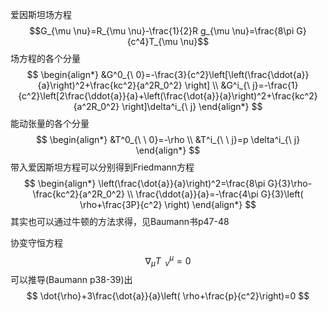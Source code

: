 爱因斯坦场方程$$G_{\mu \nu}=R_{\mu \nu}-\frac{1}{2}R g_{\mu \nu}=\frac{8\pi G}{c^4}T_{\mu \nu}$$
场方程的各个分量
$$
\begin{align*}
&G^0_{\ 0}=-\frac{3}{c^2}\left[\left(\frac{\ddot{a}}{a}\right)^2+\frac{kc^2}{a^2R_0^2}  \right] \\
&G^i_{\ j}=-\frac{1}{c^2}\left[2\frac{\ddot{a}}{a}+\left(\frac{\dot{a}}{a}\right)^2+\frac{kc^2}{a^2R_0^2} \right]\delta^i_{\ j}
\end{align*}
$$
能动张量的各个分量
$$
\begin{align*}
&T^0_{\ \ 0}=-\rho \\
&T^i_{\ \ j}=p \delta^i_{\ j}
\end{align*}
$$
带入爱因斯坦方程可以分别得到Friedmann方程
$$
\begin{align*}
\left(\frac{\dot{a}}{a}\right)^2=\frac{8\pi G}{3}\rho-\frac{kc^2}{a^2R_0^2} \\
\frac{\ddot{a}}{a}=-\frac{4\pi G}{3}\left( \rho+\frac{3P}{c^2} \right)
\end{align*}
$$
其实也可以通过牛顿的方法求得，见Baumann书p47-48

协变守恒方程
$$
\nabla_\mu T^\mu_{\ \ \nu}=0
$$
可以推导(Baumann p38-39)出
$$
\dot{\rho}+3\frac{\dot{a}}{a}\left( \rho+\frac{p}{c^2}\right)=0
$$
